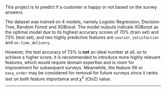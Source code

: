 This project is to predict if a customer is happy or not based on the survey answers.

The dataset was trained on 4 models, namely Logistic Regression, Decision Tree, Random Forest and XGBoost. The model outputs indicate XGBoost as the optimal model due to its highest accuracy scores of 70% (train set) and 73% (test set), and two highly predictive features are `courier_satisfaction` and `on-time_delivery`. 

However, the test accuracy of 73% is **not** an ideal number at all, so to achieve a higher score, it is recommended to introduce more highly relevant features, which would require domain expertise and is room for improvement for subsequent surveys. Meanwhile, the feature X6 or `easy_order` may be considered for removal for future surveys since it ranks last on both feature importance and $\chi^2$ (Chi2) value.

---
